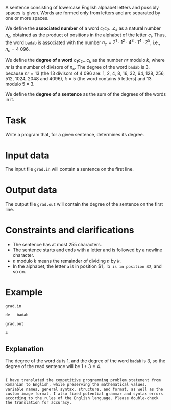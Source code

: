 
A sentence consisting of lowercase English alphabet letters and possibly spaces is given. Words are formed only from letters and are separated by one or more spaces.

We define the **associated number** of a word $c_1 c_2 \dots c_k$ as a natural number $n_c$, obtained as the product of positions in the alphabet of the letter $c_i$. Thus, the word `badab` is associated with the number $n_c = 2^1 \cdot 1^2 \cdot 4^3 \cdot 1^4 \cdot 2^5$, i.e., $n_c = 4\ 096$.

We define the **degree of a word** $c_1 c_2 \dots c_k$ as the number $nr$ modulo $k$, where $nr$ is the number of divisors of $n_c$. The degree of the word `badab` is $3$, because $nr = 13$ (the $13$ divisors of $4\ 096$ are: $1$, $2$, $4$, $8$, $16$, $32$, $64$, $128$, $256$, $512$, $1024$, $2048$ and $4096$), $k = 5$ (the word contains $5$ letters) and $13$ modulo $5$ = $3$.

We define the **degree of a sentence** as the sum of the degrees of the words in it.

# Task

Write a program that, for a given sentence, determines its degree.

# Input data

The input file `grad.in` will contain a sentence on the first line.

# Output data

The output file `grad.out` will contain the degree of the sentence on the first line.

# Constraints and clarifications

* The sentence has at most $255$ characters.
* The sentence starts and ends with a letter and is followed by a newline character.
* $n$ modulo $k$ means the remainder of dividing $n$ by $k$.
* In the alphabet, the letter `a` is in position $1`, `b` is in position $2`, and so on.

# Example

`grad.in`
```
de   badab
```

`grad.out`
```
4
```

## Explanation

The degree of the word `de` is $1$, and the degree of the word `badab` is $3$, so the degree of the read sentence will be $1 + 3 = 4$.
```

I have translated the competitive programming problem statement from Romanian to English, while preserving the mathematical values, variable names, general syntax, structure, and format, as well as the custom image format. I also fixed potential grammar and syntax errors according to the rules of the English language. Please double-check the translation for accuracy.
